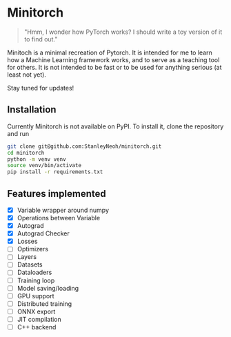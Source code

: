 # Minitorch

> "Hmm, I wonder how PyTorch works? I should write a toy version of it to find out."

Minitoch is a minimal recreation of Pytorch. It is intended for me to learn how a Machine Learning
framework works, and to serve as a teaching tool for others. It is not intended to be fast
or to be used for anything serious (at least not yet).

Stay tuned for updates!

## Installation

Currently Minitorch is not available on PyPI. To install it, clone the repository and run

```bash
git clone git@github.com:StanleyNeoh/minitorch.git
cd minitorch
python -m venv venv
source venv/bin/activate
pip install -r requirements.txt
```

## Features implemented
- [x] Variable wrapper around numpy
- [x] Operations between Variable
- [x] Autograd
- [x] Autograd Checker
- [x] Losses
- [ ] Optimizers
- [ ] Layers
- [ ] Datasets
- [ ] Dataloaders
- [ ] Training loop
- [ ] Model saving/loading
- [ ] GPU support
- [ ] Distributed training
- [ ] ONNX export
- [ ] JIT compilation
- [ ] C++ backend
